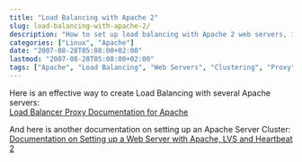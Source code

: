 ```yaml
---
title: "Load Balancing with Apache 2"
slug: load-balancing-with-apache-2/
description: "How to set up load balancing with Apache 2 web servers, including proxy balancer module and clustering configuration."
categories: ["Linux", "Apache"]
date: "2007-08-28T05:08:00+02:00"
lastmod: "2007-08-28T05:08:00+02:00"
tags: ["Apache", "Load Balancing", "Web Servers", "Clustering", "Proxy", "Network", "Servers"]
---
```


Here is an effective way to create Load Balancing with several Apache servers:  
[Load Balancer Proxy Documentation for Apache](../../../static/pdf/apache_mod_proxy_balancer.pdf)

And here is another documentation on setting up an Apache Server Cluster:  
[Documentation on Setting up a Web Server with Apache, LVS and Heartbeat 2](../../../static/pdf/setup_web_server_cluster.pdf)

